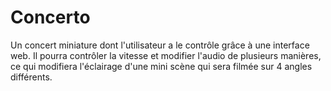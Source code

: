 # Concerto
Un concert miniature dont l'utilisateur a le contrôle grâce à une interface web. Il pourra contrôler la vitesse et modifier l'audio de plusieurs manières, ce qui modifiera l'éclairage d'une mini scène qui sera filmée sur 4 angles différents.
